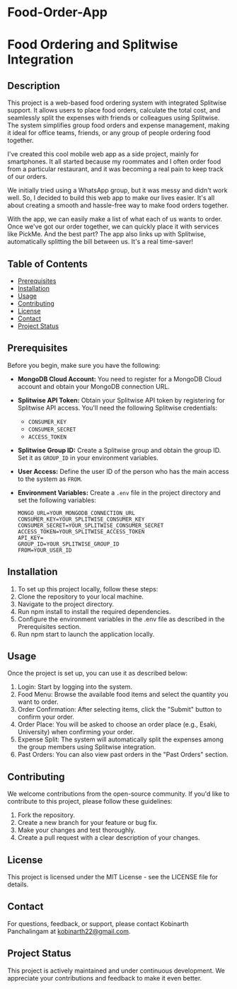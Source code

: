 # Food-Order-App

# Food Ordering and Splitwise Integration

## Description

This project is a web-based food ordering system with integrated Splitwise support. It allows users to place food orders, calculate the total cost, and seamlessly split the expenses with friends or colleagues using Splitwise. The system simplifies group food orders and expense management, making it ideal for office teams, friends, or any group of people ordering food together.

I've created this cool mobile web app as a side project, mainly for smartphones. It all started because my roommates and I often order food from a particular restaurant, and it was becoming a real pain to keep track of our orders.

We initially tried using a WhatsApp group, but it was messy and didn't work well. So, I decided to build this web app to make our lives easier. It's all about creating a smooth and hassle-free way to make food orders together.

With the app, we can easily make a list of what each of us wants to order. Once we've got our order together, we can quickly place it with services like PickMe. And the best part? The app also links up with Splitwise, automatically splitting the bill between us. It's a real time-saver!

## Table of Contents

- [Prerequisites](#prerequisites)
- [Installation](#installation)
- [Usage](#usage)
- [Contributing](#contributing)
- [License](#license)
- [Contact](#contact)
- [Project Status](#project-status)

## Prerequisites

Before you begin, make sure you have the following:

- **MongoDB Cloud Account:** You need to register for a MongoDB Cloud account and obtain your MongoDB connection URL.

- **Splitwise API Token:** Obtain your Splitwise API token by registering for Splitwise API access. You'll need the following Splitwise credentials:

  - `CONSUMER_KEY`
  - `CONSUMER_SECRET`
  - `ACCESS_TOKEN`

- **Splitwise Group ID:** Create a Splitwise group and obtain the group ID. Set it as `GROUP_ID` in your environment variables.

- **User Access:** Define the user ID of the person who has the main access to the system as `FROM`.

- **Environment Variables:** Create a `.env` file in the project directory and set the following variables:
  ```env
  MONGO_URL=YOUR_MONGODB_CONNECTION_URL
  CONSUMER_KEY=YOUR_SPLITWISE_CONSUMER_KEY
  CONSUMER_SECRET=YOUR_SPLITWISE_CONSUMER_SECRET
  ACCESS_TOKEN=YOUR_SPLITWISE_ACCESS_TOKEN
  API_KEY=
  GROUP_ID=YOUR_SPLITWISE_GROUP_ID
  FROM=YOUR_USER_ID
  ```

## Installation

1. To set up this project locally, follow these steps:
2. Clone the repository to your local machine.
3. Navigate to the project directory.
4. Run npm install to install the required dependencies.
5. Configure the environment variables in the .env file as described in the Prerequisites section.
6. Run npm start to launch the application locally.

## Usage

Once the project is set up, you can use it as described below:

1. Login: Start by logging into the system.
2. Food Menu: Browse the available food items and select the quantity you want to order.
3. Order Confirmation: After selecting items, click the "Submit" button to confirm your order.
4. Order Place: You will be asked to choose an order place (e.g., Esaki, University) when confirming your order.
5. Expense Split: The system will automatically split the expenses among the group members using Splitwise integration.
6. Past Orders: You can also view past orders in the "Past Orders" section.

## Contributing

We welcome contributions from the open-source community. If you'd like to contribute to this project, please follow these guidelines:

1. Fork the repository.
2. Create a new branch for your feature or bug fix.
3. Make your changes and test thoroughly.
4. Create a pull request with a clear description of your changes.

## License

This project is licensed under the MIT License - see the LICENSE file for details.

## Contact

For questions, feedback, or support, please contact Kobinarth Panchalingam at kobinarth22@gmail.com.

## Project Status

This project is actively maintained and under continuous development. We appreciate your contributions and feedback to make it even better.
